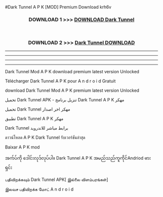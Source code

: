 #Dark Tunnel  A P K [MOD] Premium Download krh6v



<div align="center">

<h3>DOWNLOAD 1 >>> <a href="https://teeasianyam.web.app?sq=Dark Tunnel ">DOWNLOAD Dark Tunnel  </a></h3><br>

<h3>DOWNLOAD 2 >>> <a href="https://teeasianyam.web.app?sq=Dark Tunnel  ">Dark Tunnel   DOWNLOAD </a></h3>

</div>


----------------------------------------------------------

----------------------------------------------------------

----------------------------------------------------------

----------------------------------------------------------


Dark Tunnel   Mod A P K download premium latest version Unlocked

Télécharger Dark Tunnel   A P K pour A n d r o i d Gratuit

download Dark Tunnel   Mod A P K premium latest version Unlocked

تحميل Dark Tunnel   APK - تنزيل برنامج Dark Tunnel   A P K مهكر

تحميل Dark Tunnel   مهكر اخر اصدار

تطبيق Dark Tunnel   A P K مهكر

Dark Tunnel   برابط مباشر للاندرويد

ดาวน์โหลด A P K Dark Tunnel   รับเวอร์ชันล่าสุด

Baixar A P K mod

အက်ပ်ကို ဒေါင်းလုဒ်လုပ်ပါ။ Dark Tunnel   A P K အမည်သည်ကူကိုင်Andriod ဗားရှင်း

பதிவிறக்கவும் Dark Tunnel   APK[ இல்லை விளம்பரங்கள்] 
 
இலவச பதிவிறக்க மோட் A n d r o i d



